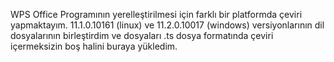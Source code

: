 WPS Office Programının yerelleştirilmesi için farklı bir platformda çeviri yapmaktayım. 11.1.0.10161 (linux) ve 11.2.0.10017 (windows) versiyonlarının dil dosyalarının birleştirdim ve dosyaları .ts dosya formatında çeviri içermeksizin boş halini buraya yükledim.
